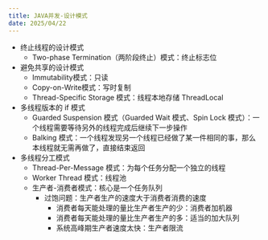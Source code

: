 ```yaml
---
title: JAVA并发-设计模式
date: 2025/04/22
---
```


- 终止线程的设计模式
	- Two-phase Termination（两阶段终止）模式：终止标志位
- 避免共享的设计模式
	- Immutability模式：只读
	- Copy-on-Write模式：写时复制
	- Thread-Specific Storage 模式：线程本地存储 ThreadLocal
- 多线程版本的 if 模式
	- Guarded Suspension 模式（Guarded Wait 模式、Spin Lock 模式）：一个线程需要等待另外的线程完成后继续下一步操作
	- Balking 模式：一个线程发现另一个线程已经做了某一件相同的事，那么本线程就无需再做了，直接结束返回
- 多线程分工模式
	- Thread-Per-Message 模式：为每个任务分配一个独立的线程
	- Worker Thread 模式：线程池
	- 生产者-消费者模式：核心是一个任务队列
		- 过饱问题：生产者生产的速度大于消费者消费的速度
			- 消费者每天能处理的量比生产者生产的少：消费者加机器
			- 消费者每天能处理的量比生产者生产的多：适当的加大队列
			- 系统高峰期生产者速度太快：生产者限流
